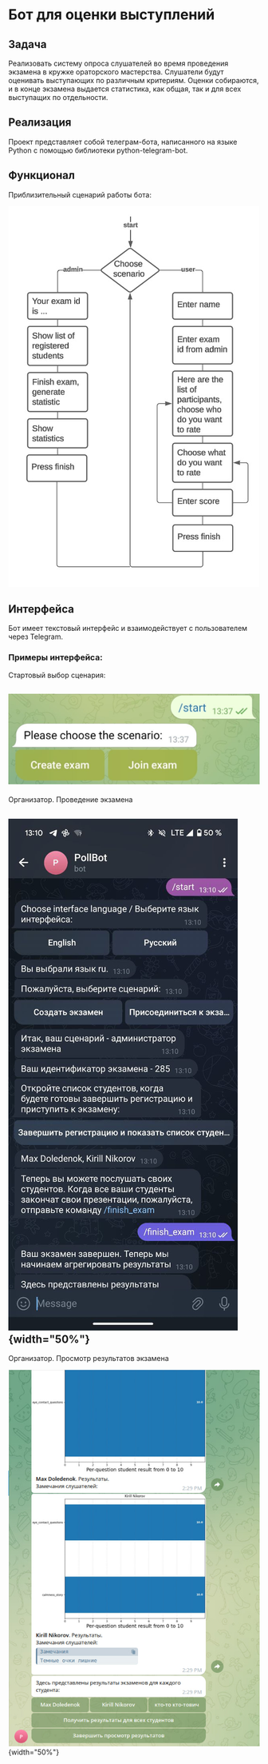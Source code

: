 # Бот для оценки выступлений

## Задача

Реализовать систему опроса слушателей во время проведения экзамена в кружке ораторского мастерства.
Слушатели будут оценивать выступающих по различным критериям.
Оценки собираются, и в конце экзамена выдается статистика, как общая, так и для всех выступащих по отдельности.

## Реализация

Проект представляет собой телеграм-бота, написанного на языке Python с помощью библиотеки python-telegram-bot.

## Функционал

Приблизительный сценарий работы бота:

![Приблизительный сценарий работы бота](docs/source/_static/scenario.jpg)

## Интерфейса

Бот имеет текстовый интерфейс и взаимодействует с пользователем через Telegram.

### Примеры интерфейса:

Стартовый выбор сценария:

![](https://raw.githubusercontent.com/doledenok/poll-bot/main/docs/source/_static/start.jpg)
-----

Организатор. Проведение экзамена

![](https://raw.githubusercontent.com/doledenok/poll-bot/main/docs/source/_static/exam_managing.jpg){width="50%"}
----

Организатор. Просмотр результатов экзамена

![](https://raw.githubusercontent.com/doledenok/poll-bot/main/docs/source/_static/review_exam_results.jpg){width="50%"}

